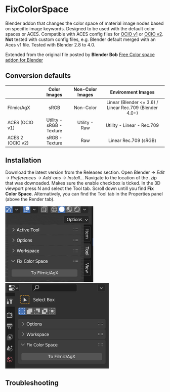 # FixColorSpace
Blender addon that changes the color space of material image nodes based on specific image keywords. Designed to be used with the default color spaces or ACES. Compatible with ACES config files for [OCIO v1](https://github.com/colour-science/OpenColorIO-Configs/tree/feature/aces-1.2-config) or [OCIO v2](https://github.com/AcademySoftwareFoundation/OpenColorIO-Config-ACES). **Not** tested with custom config files, e.g. Blender default merged with an Aces v1 file. Tested with Blender 2.8 to 4.0. 

Extended from the original file posted by **Blender Bob** [Free Color space addon for Blender](https://www.youtube.com/watch?v=73Y_5LrDZQc&t=1s&ab_channel=BlenderBob)

## Conversion defaults
  
|  | Color Images | Non-Color Images | Environment Images |
| :---|  :---:  |  :---:  |  :---:  |
| Filmic/AgX | sRGB | Non-Color | Linear (Blender <= 3.6) / Linear Rec.709 (Blender 4.0+) |
| ACES (OCIO v1) | Utility - sRGB - Texture | Utility - Raw | Utility - Linear - Rec.709 |
| ACES 2 (OCIO v2) | sRGB - Texture | Raw | Linear Rec.709 (sRGB) |

## Installation
Download the latest version from the Releases section. Open Blender -> _Edit -> Preferences -> Add-ons -> Install..._
Navigate to the location of the .zip that was downoaded. Makes sure the enable checkbox is ticked. In the 3D viewport press N and select the Tool tab. Scroll down untill you find **Fix Color Space**. Alternatively, you can find the Tool tab in the Properties panel (above the Render tab).

![Addon in side panel](/resources/SidePanel.png)
![Addon in properties panel](/resources/PropertiesPanel.png)

## Troubleshooting
